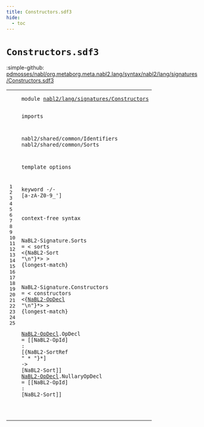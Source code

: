 ```yaml
---
title: Constructors.sdf3
hide:
  - toc
---
```


# `Constructors.sdf3`

:simple-github: [pdmosses/nabl/org.metaborg.meta.nabl2.lang/syntax/nabl2/lang/signatures/Constructors.sdf3]

[pdmosses/nabl/org.metaborg.meta.nabl2.lang/syntax/nabl2/lang/signatures/Constructors.sdf3]: https://github.com/pdmosses/nabl/blob/master/org.metaborg.meta.nabl2.lang/syntax/nabl2/lang/signatures/Constructors.sdf3 "The source file on GitHub"

<div class="sdf3"><table class="highlighttable"><tbody><tr><td class="linenos"><div class="linenodiv"><pre><span></span>1
2
3
4
5
6
7
8
9
10
11
12
13
14
15
16
17
18
19
20
21
22
23
24
25
</pre></div></td>
<td class="code"><pre><code><span class="keyword">module</span> <a href="../Signature.sdf3/#nabl2/lang/signatures/Constructors_80_114" id="nabl2/lang/signatures/Constructors_7_41" title="Referenced at ../Signature.sdf3 line 6">nabl2/lang/signatures/Constructors</a>

<span class="keyword">imports</span>

  <span title="External reference">nabl2/shared/common/Identifiers</span>
  <span title="External reference">nabl2/shared/common/Sorts</span>

<span class="keyword">template options</span>

  <span class="keyword">keyword</span> -/- [<span class="cons_Regular">a</span>-<span class="cons_Regular">z</span><span class="cons_Regular">A</span>-<span class="cons_Regular">Z</span><span class="cons_Regular">0</span>-<span class="cons_Regular">9</span>\_\']

<span class="keyword">context-free syntax</span>

  <span id="NaBL2-Signature_187_202" title="Not referenced locally, nor via imports">NaBL2-Signature</span>.<span class="cons_Constructor"><span id="Sorts_203_208" title="Not referenced locally, nor via imports">Sorts</span></span> = &lt;
    <span class="cons_String">sorts</span>
      &lt;{<span title="External reference">NaBL2-Sort</span> <span class="cons_Lit">"\n"</span>}*&gt;
  &gt; {<span class="keyword">longest-match</span>}

  <span id="NaBL2-Signature_273_288" title="Not referenced locally, nor via imports">NaBL2-Signature</span>.<span class="cons_Constructor"><span id="Constructors_289_301" title="Not referenced locally, nor via imports">Constructors</span></span> = &lt;
    <span class="cons_String">constructors</span>
      &lt;{<a href="#NaBL2-OpDecl_375_387" id="NaBL2-OpDecl_331_343" title="Defined at line 24, 25">NaBL2-OpDecl</a> <span class="cons_Lit">"\n"</span>}*&gt;
  &gt; {<span class="keyword">longest-match</span>}

  <a href="#NaBL2-OpDecl_331_343" id="NaBL2-OpDecl_375_387" title="Referenced at line 21">NaBL2-OpDecl</a>.<span class="cons_Constructor"><span id="OpDecl_388_394" title="Not referenced locally, nor via imports">OpDecl</span></span>        = [[<span title="External reference">NaBL2-OpId</span>] <span class="cons_String">:</span> [{<span title="External reference">NaBL2-SortRef</span> <span class="cons_Lit">" * "</span>}*] <span class="cons_String">-&gt;</span> [<span title="External reference">NaBL2-Sort</span>]]
  <a href="#NaBL2-OpDecl_331_343" id="NaBL2-OpDecl_464_476" title="Referenced at line 21">NaBL2-OpDecl</a>.<span class="cons_Constructor"><span id="NullaryOpDecl_477_490" title="Not referenced locally, nor via imports">NullaryOpDecl</span></span> = [[<span title="External reference">NaBL2-OpId</span>] <span class="cons_String">:</span> [<span title="External reference">NaBL2-Sort</span>]]

</code></pre></td></tr></tbody></table></div>